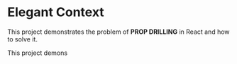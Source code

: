 # Elegant Context

This project demonstrates the problem of <b>PROP DRILLING</b> in React and how to solve it.

This project demons